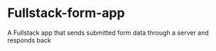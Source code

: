 # Fullstack-form-app
A Fullstack app that sends submitted form data through a server and responds back 
